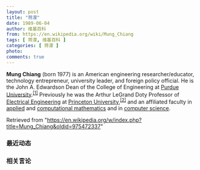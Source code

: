 ```yaml
---
layout: post
title: "蒋濛"
date: 1989-06-04
author: 维基百科
from: https://en.wikipedia.org/wiki/Mung_Chiang
tags: [ 蒋濛, 维基百科 ]
categories: [ 蒋濛 ]
photo: 
comments: true
---
```

<div class="mw-parser-output">

<p><b>Mung Chiang</b> (born 1977) is an American engineering researcher/educator, technology entrepreneur, university leader, and foreign policy official. He is the John A. Edwardson Dean of the College of Engineering at <a href="/wiki/Purdue_University" title="Purdue University">Purdue University</a>.<sup id="cite_ref-1" class="reference"><a href="#cite_note-1">[1]</a></sup> Previously he was the Arthur LeGrand Doty Professor of <a href="/wiki/Electrical_engineering" title="Electrical engineering">Electrical Engineering</a> at <a href="/wiki/Princeton_University" title="Princeton University">Princeton University</a>,<sup id="cite_ref-2" class="reference"><a href="#cite_note-2">[2]</a></sup> and an affiliated faculty in <a href="/wiki/Applied_mathematics" title="Applied mathematics">applied</a> and <a href="/wiki/Computational_mathematics" title="Computational mathematics">computational mathematics</a> and in <a href="/wiki/Computer_science" title="Computer science">computer science</a>.
</p>
</div><noscript><img src="//en.wikipedia.org/wiki/Special:CentralAutoLogin/start?type=1x1" alt="" title="" width="1" height="1" style="border: none; position: absolute;"></noscript>
<div class="printfooter">Retrieved from "<a dir="ltr" href="https://en.wikipedia.org/w/index.php?title=Mung_Chiang&amp;oldid=975472337">https://en.wikipedia.org/w/index.php?title=Mung_Chiang&amp;oldid=975472337</a>"</div><div id="recent-news"><h3>最近动态</h3><ul></ul></div><div id="open-opinion"><h3>相关言论</h3><ul></ul></div>